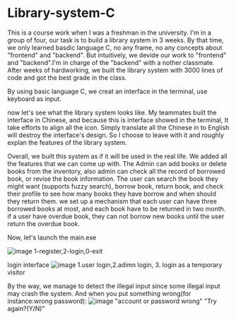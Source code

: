 # Library-system-C

This is a course work when I was a freshman in the university. I'm in a group of four, our task is to build a library system in 3 weeks. By that time, we only learned basdic language C, no any frame, no any concepts about "frontend" and "backend". But intuitively, we devide our work to "frontend" and "backend".I'm in charge of the "backend" with a nother classmate.  After weeks of hardworking, we built the library system with 3000 lines of code and got the best grade in the class.

By using basic language C, we creat an interface in the terminal, use keyboard as input.

now let's see what the library system looks like.
My teammates built the interface in Chinese, and because this is interface showed in the terminal, It take efforts to align all the icon. Simply translate all the Chinese in to English will destroy the interface's design. So I choose to leave with it and roughly explan the features of the library system.

Overall, we built this system as if it will be used in the real life. We added all the features that we can come up with. 
The Admin can add books or delete books from the inventory, also admin can check all the record of borrowed book, or revise the book information.
The user can search the book they might want (supports fuzzy search), borrow book, return book, and check their profile to see how many books they have borrow and when should they return them. we set up a mechanism that each user can have three borrowed books at most, and each book have to be returned in two month. if a user have overdue book, they can not borrow new books until the user return the overdue book.


Now, let's launch the main.exe

![image](https://user-images.githubusercontent.com/86272490/211156682-24eddf9c-4631-472d-ad36-b021ac1e56c6.png)
1-register,2-login,0-exit


login interface
![image](https://user-images.githubusercontent.com/86272490/211156761-7e30c609-cad2-473c-8e0b-4c4e5605175d.png)
1.user login,2.adimn login, 3. login as a temporary visitor

By the way, we manage to detect the illegal input since some illegal input may crash the system. And when you put something wrong(for instance:wrong password):
![image](https://user-images.githubusercontent.com/86272490/211157145-b6ffa1b0-b313-4365-91e3-e21e2cf28cae.png)
"account or password wrong"
"Try again?(Y/N)"





